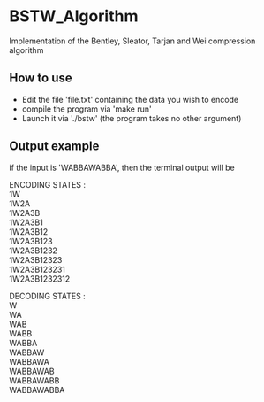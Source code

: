 # BSTW_Algorithm
Implementation of the Bentley, Sleator, Tarjan and Wei compression algorithm

## How to use
- Edit the file 'file.txt' containing the data you wish to encode
- compile the program via 'make run'
- Launch it via './bstw' (the program takes no other argument)

## Output example
if the input is 'WABBAWABBA', then the terminal output will be

ENCODING STATES :  
1W  
1W2A  
1W2A3B  
1W2A3B1  
1W2A3B12  
1W2A3B123  
1W2A3B1232  
1W2A3B12323  
1W2A3B123231  
1W2A3B1232312  

DECODING STATES :  
W  
WA  
WAB  
WABB  
WABBA  
WABBAW  
WABBAWA  
WABBAWAB  
WABBAWABB  
WABBAWABBA  
